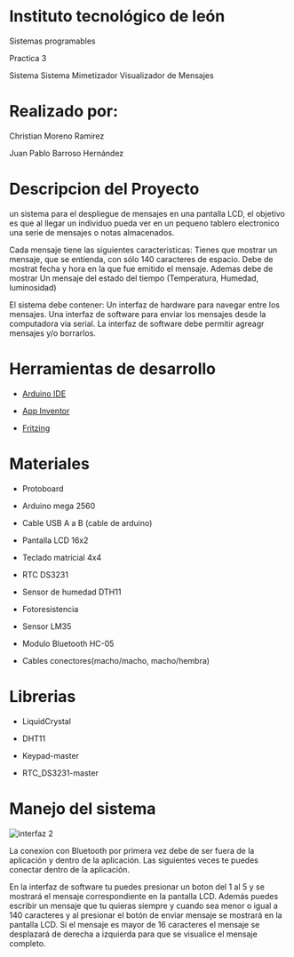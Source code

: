 # Instituto tecnológico de león

Sistemas programables

Practica 3

Sistema Sistema Mimetizador Visualizador de Mensajes

# Realizado por:

Christian Moreno Ramirez

Juan Pablo Barroso Hernández


# Descripcion del Proyecto

un sistema para el despliegue de mensajes en una pantalla LCD, el objetivo es que al
llegar un individuo pueda ver en un pequeno tablero electronico una serie de mensajes o notas almacenados.

Cada mensaje tiene las siguientes caracteristicas:
Tienes que mostrar un mensaje, que se entienda, con sólo 140 caracteres de espacio. 
Debe de mostrat fecha y hora en la que fue emitido el mensaje.
Ademas debe de mostrar Un mensaje del estado del tiempo (Temperatura, Humedad, luminosidad)

El sistema debe contener:
Un interfaz de hardware para navegar entre los mensajes.
Una interfaz de software para enviar los mensajes desde la computadora via serial.
La interfaz de software debe permitir agreagr mensajes y/o borrarlos.

# Herramientas de desarrollo

- [Arduino IDE](https://www.arduino.cc/) 

- [App Inventor](http://appinventor.mit.edu/explore/)

- [Fritzing](http://fritzing.org/home/)


# Materiales 
- Protoboard

- Arduino mega 2560

- Cable USB A a B (cable de arduino)

- Pantalla LCD 16x2

- Teclado matricial 4x4

- RTC DS3231

- Sensor de humedad DTH11

- Fotoresistencia

- Sensor LM35

- Modulo Bluetooth HC-05 

- Cables conectores(macho/macho, macho/hembra)

# Librerias
- LiquidCrystal

- DHT11

- Keypad-master

- RTC_DS3231-master

# Manejo del sistema

![interfaz 2](https://user-images.githubusercontent.com/44387203/47502572-c8df3780-d82d-11e8-8496-956e33b5c0db.png)

La conexion con Bluetooth por primera vez debe de ser fuera de la aplicación y dentro de la aplicación. Las siguientes veces te puedes conectar dentro de la aplicación.

En la interfaz de software tu puedes presionar un boton del 1 al 5 y se mostrará el mensaje correspondiente en la pantalla LCD.
Además puedes escribir un mensaje que tu quieras siempre y cuando sea menor o igual a 140 caracteres y al presionar el botón de enviar mensaje se mostrará en la pantalla LCD. Si el mensaje es mayor de 16 caracteres el mensaje se desplazará de derecha a izquierda para que se visualice el mensaje completo.
